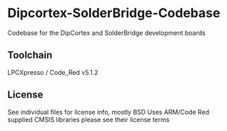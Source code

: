 Dipcortex-SolderBridge-Codebase
===============================

Codebase for the DipCortex and SolderBridge development boards

Toolchain
-------------------------------

LPCXpresso / Code_Red v5.1.2


License
-------------------------------

See individual files for license info, mostly BSD
Uses ARM/Code Red supplied CMSIS libraries please see their license terms